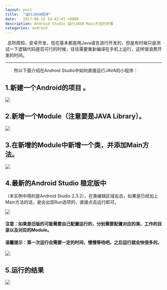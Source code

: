 ```yaml
---
layout: post
title:  "运行JAVA程序"
date:   2017-08-16 14:42:41 +0800
description: Android Studio 运行JAVA Main方法的步骤
categories: android
---
```

 总所周知，安卓开发，现在基本都是用Java语言进行开发的，但是有时候只是测试一下逻辑代码是否可行的时候，往往需要重新编译在手机上运行，这样很浪费开发的时间。
***
    所以下面介绍在Android Studio中如何直接运行JAVA的小程序：
## 1.新建一个Android的项目 。
![](http://upload-images.jianshu.io/upload_images/6283067-119ede025d74ef80.png?imageMogr2/auto-orient/strip%7CimageView2/2/w/1240)

## 2.新增一个Module（注意要是JAVA Library）。
![](http://upload-images.jianshu.io/upload_images/6283067-060999df0bb4d8dc.png?imageMogr2/auto-orient/strip%7CimageView2/2/w/1240)

## 3.在新增的Module中新增一个类，并添加Main方法。
![](http://upload-images.jianshu.io/upload_images/6283067-a40958276704cd51.png?imageMogr2/auto-orient/strip%7CimageView2/2/w/1240)

## 4.最新的Android Studio 稳定版中

（本实例中用的是Android Studio 2.3.2），在类编辑区域右击，如果是已经加上Main方法的话，是会出现Run选项的，直接点击运行即可。

![](http://upload-images.jianshu.io/upload_images/6283067-69827dc8f2380d58.png?imageMogr2/auto-orient/strip%7CimageView2/2/w/1240)

#### 注意：如果是旧版的可能需要自己配置运行的，分别需要配置对应的类、工作的目录以及对应的Module。
#### 温馨提示：第一次运行会需要一定的时间，慢慢等待吧。之后运行就会快很多的。

![](http://upload-images.jianshu.io/upload_images/6283067-60c76a5f262ac872.png?imageMogr2/auto-orient/strip%7CimageView2/2/w/1240)

## 5.运行的结果

![](http://upload-images.jianshu.io/upload_images/6283067-b24a5b57e906ed73.png?imageMogr2/auto-orient/strip%7CimageView2/2/w/1240)